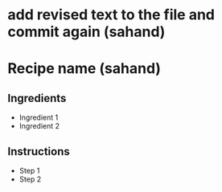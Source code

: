 # add revised text to the file and commit again (sahand)

# Recipe name (sahand)

## Ingredients

- Ingredient 1
- Ingredient 2


## Instructions

- Step 1
- Step 2

